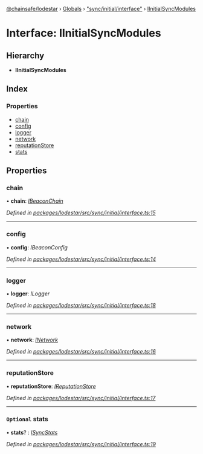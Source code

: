 [@chainsafe/lodestar](../README.md) › [Globals](../globals.md) › ["sync/initial/interface"](../modules/_sync_initial_interface_.md) › [IInitialSyncModules](_sync_initial_interface_.iinitialsyncmodules.md)

# Interface: IInitialSyncModules

## Hierarchy

* **IInitialSyncModules**

## Index

### Properties

* [chain](_sync_initial_interface_.iinitialsyncmodules.md#chain)
* [config](_sync_initial_interface_.iinitialsyncmodules.md#config)
* [logger](_sync_initial_interface_.iinitialsyncmodules.md#logger)
* [network](_sync_initial_interface_.iinitialsyncmodules.md#network)
* [reputationStore](_sync_initial_interface_.iinitialsyncmodules.md#reputationstore)
* [stats](_sync_initial_interface_.iinitialsyncmodules.md#optional-stats)

## Properties

###  chain

• **chain**: *[IBeaconChain](_chain_interface_.ibeaconchain.md)*

*Defined in [packages/lodestar/src/sync/initial/interface.ts:15](https://github.com/ChainSafe/lodestar/blob/9787fff37/packages/lodestar/src/sync/initial/interface.ts#L15)*

___

###  config

• **config**: *IBeaconConfig*

*Defined in [packages/lodestar/src/sync/initial/interface.ts:14](https://github.com/ChainSafe/lodestar/blob/9787fff37/packages/lodestar/src/sync/initial/interface.ts#L14)*

___

###  logger

• **logger**: *ILogger*

*Defined in [packages/lodestar/src/sync/initial/interface.ts:18](https://github.com/ChainSafe/lodestar/blob/9787fff37/packages/lodestar/src/sync/initial/interface.ts#L18)*

___

###  network

• **network**: *[INetwork](_network_interface_.inetwork.md)*

*Defined in [packages/lodestar/src/sync/initial/interface.ts:16](https://github.com/ChainSafe/lodestar/blob/9787fff37/packages/lodestar/src/sync/initial/interface.ts#L16)*

___

###  reputationStore

• **reputationStore**: *[IReputationStore](_sync_ireputation_.ireputationstore.md)*

*Defined in [packages/lodestar/src/sync/initial/interface.ts:17](https://github.com/ChainSafe/lodestar/blob/9787fff37/packages/lodestar/src/sync/initial/interface.ts#L17)*

___

### `Optional` stats

• **stats**? : *[ISyncStats](_sync_stats_interface_.isyncstats.md)*

*Defined in [packages/lodestar/src/sync/initial/interface.ts:19](https://github.com/ChainSafe/lodestar/blob/9787fff37/packages/lodestar/src/sync/initial/interface.ts#L19)*
